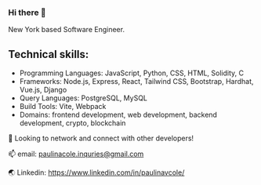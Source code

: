 ### Hi there 👋

New York based Software Engineer. 

## Technical skills:
- Programming Languages: JavaScript, Python, CSS,  HTML,  Solidity, C
- Frameworks:  Node.js, Express, React, Tailwind CSS, Bootstrap, Hardhat, Vue.js, Django
- Query Languages:  PostgreSQL, MySQL 
- Build Tools:  Vite, Webpack
- Domains:  frontend development, web development, backend development,  crypto, blockchain

💼 Looking to network and connect with other developers!

📫 email: paulinacole.inquries@gmail.com

🌏 Linkedin: https://www.linkedin.com/in/paulinavcole/
